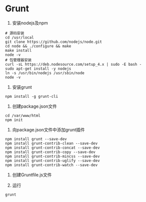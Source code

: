 # Grunt

1. 安装nodejs及npm
```
# 源码安装
cd /usr/local
git clone https://github.com/nodejs/node.git
cd node && ./configure && make
make install
node -v
# 包管理器安装
curl -sL https://deb.nodesource.com/setup_4.x | sudo -E bash -
sudo apt-get install -y nodejs
ln -s /usr/bin/nodejs /usr/sbin/node
node -v
```

1. 安装grunt
```
npm install -g grunt-cli
```

1. 创建package.json文件
```
cd /var/www/html
npm init
```

1. 向package.json文件中添加grunt插件
```
npm install grunt --save-dev
npm install grunt-contrib-clean --save-dev
npm install grunt-contrib-concat --save-dev
npm install grunt-contrib-copy --save-dev
npm install grunt-contrib-mincss --save-dev
npm install grunt-contrib-uglify --save-dev
npm install grunt-contrib-watch --save-dev
```

1. 创建Gruntfile.js文件

1. 运行
```
grunt
```